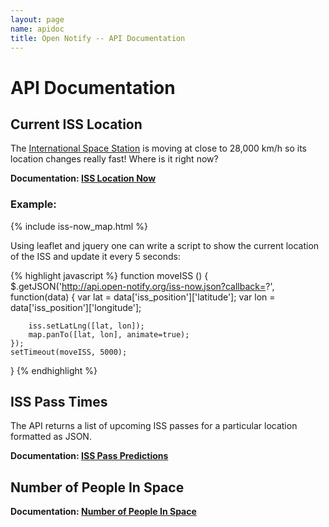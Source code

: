 ```yaml
---
layout: page
name: apidoc
title: Open Notify -- API Documentation
---
```


# API Documentation

## Current ISS Location

The [International Space Station](http://en.wikipedia.org/wiki/International_Space_Station)
is moving at close to 28,000 km/h so its location changes really fast! Where
is it right now?

**Documentation: [ISS Location Now](ISS-Location-Now)**

### Example:

{% include iss-now_map.html %}

Using leaflet and jquery one can write a script to show the current location of
the ISS and update it every 5 seconds:

{% highlight javascript %}
function moveISS () {
    $.getJSON('http://api.open-notify.org/iss-now.json?callback=?', function(data) {
        var lat = data['iss_position']['latitude'];
        var lon = data['iss_position']['longitude'];

        iss.setLatLng([lat, lon]);
        map.panTo([lat, lon], animate=true);
    });
    setTimeout(moveISS, 5000);
}
{% endhighlight %}


## ISS Pass Times

The API returns a list of upcoming ISS passes for a particular location formatted
as JSON.


**Documentation: [ISS Pass Predictions](ISS-Pass-Times)**


## Number of People In Space

**Documentation: [Number of People In Space](People-In-Space)**
